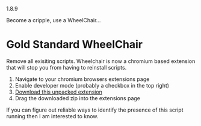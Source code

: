 1.8.9


Become a cripple, use a WheelChair...


# Gold Standard WheelChair
Remove all exisiting scripts. Wheelchair is now a chromium based extension that will stop you from having to reinstall scripts.

1. Navigate to your chromium browsers extensions page
2. Enable developer mode (probably a checkbox in the top right)
3. [Download this unpacked extension](https://github.com/hrt/WheelChair/releases/download/2.0/loader.zip)
4. Drag the downloaded zip into the extensions page



If you can figure out reliable ways to identify the presence of this script running then I am interested to know.
